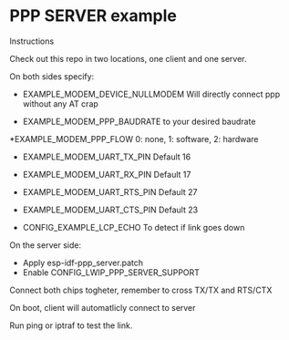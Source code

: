 # PPP SERVER example

Instructions

Check out this repo in two locations, one client and one server.

On both sides specify:

* EXAMPLE_MODEM_DEVICE_NULLMODEM
   Will directly connect ppp without any AT crap

* EXAMPLE_MODEM_PPP_BAUDRATE
   to your desired baudrate

*EXAMPLE_MODEM_PPP_FLOW
    0: none, 1: software, 2: hardware


* EXAMPLE_MODEM_UART_TX_PIN
   Default 16
* EXAMPLE_MODEM_UART_RX_PIN
   Default 17
* EXAMPLE_MODEM_UART_RTS_PIN
   Default 27
* EXAMPLE_MODEM_UART_CTS_PIN
   Default 23

* CONFIG_EXAMPLE_LCP_ECHO
   To detect if link goes down

On the server side:
* Apply esp-idf-ppp_server.patch
* Enable CONFIG_LWIP_PPP_SERVER_SUPPORT

Connect both chips togheter, remember to cross TX/TX and RTS/CTX

On boot, client will automatlicly connect to server

Run ping or iptraf to test the link.

